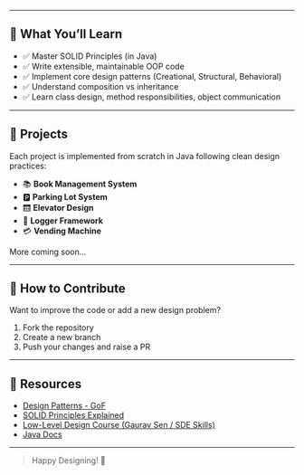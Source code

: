 
---

## 🎯 What You’ll Learn

- ✅ Master SOLID Principles (in Java)
- ✅ Write extensible, maintainable OOP code
- ✅ Implement core design patterns (Creational, Structural, Behavioral)
- ✅ Understand composition vs inheritance
- ✅ Learn class design, method responsibilities, object communication

---

## 🧩 Projects

Each project is implemented from scratch in Java following clean design practices:

- 📚 **Book Management System**
- 🅿️ **Parking Lot System**
- 🛗 **Elevator Design**
- 📝 **Logger Framework**
- 💳 **Vending Machine**

More coming soon...

---

## 🤝 How to Contribute

Want to improve the code or add a new design problem?

1. Fork the repository
2. Create a new branch
3. Push your changes and raise a PR

---

## 📖 Resources

- [Design Patterns - GoF](https://refactoring.guru/design-patterns)
- [SOLID Principles Explained](https://medium.com/swlh/solid-principles-10b9b8e2f9b2)
- [Low-Level Design Course (Gaurav Sen / SDE Skills)](https://www.youtube.com/c/GauravSen)
- [Java Docs](https://docs.oracle.com/javase/8/docs/)

---

> Happy Designing! 🚀
